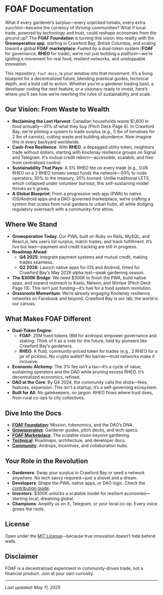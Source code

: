 # FOAF Documentation

What if every gardener’s surplus—every unpicked tomato, every extra zucchini—became the currency of thriving communities? What if local trade, powered by technology and trust, could reshape economies from the ground up? The **FOAF Foundation** is turning this vision into reality with the **Growoperative app**, starting in Crawford Bay, British Columbia, and scaling toward a global **FOAF marketplace**. Fueled by a dual-token system (**FOAF** for governance, **RHEO** for trade), we’re not just building a platform—we’re igniting a movement for real food, resilient networks, and unstoppable innovation.

This repository, `foaf-docs`, is your window into that movement. It’s a living blueprint for a decentralized future, blending practical guides, technical depth, and a bold call to action. Whether you’re a gardener trading basil, a developer coding the next feature, or a visionary ready to invest, here’s where you’ll see how we’re rewriting the rules of sustainability and scale.

## Our Vision: From Waste to Wealth
- **Reclaiming the Lost Harvest**: Canadian households waste $1,600 in food annually—31% of what they buy (Pitch Deck Page 6). In Crawford Bay, we’re piloting a system to trade surplus (e.g., 5 lbs of tomatoes for 2 lbs of carrots), cutting waste and building abundance. Now imagine this in every backyard worldwide.
- **Cash-Free Resilience**: With **RHEO**, a depegged utility token, neighbors trade without dollars, starting with Kootenay resilience groups on Signal and Telegram. It’s mutual credit reborn—accessible, scalable, and free from centralized control.
- **Sustainability That Pays**: A 3% RHEO fee on every trade (e.g., 0.06 RHEO on a 2 RHEO tomato swap) funds the network—50% to node operators, 30% to the treasury, 20% burned. Unlike traditional LETS, which collapsed under volunteer burnout, this self-sustaining model thrives as it grows.
- **A Global Blueprint**: From a progressive web app (PWA) to native iOS/Android apps and a DAO-governed marketplace, we’re crafting a system that scales from rural gardens to urban hubs, all while dodging regulatory overreach with a community-first ethos.

## Where We Stand
- **Growoperative Today**: Our PWA, built on Ruby on Rails, MySQL, and React.js, lets users list surplus, match trades, and track fulfillment. It’s live but lean—payment and credit tracking are still in progress.
- **Roadmap Ahead**:
  - **Q4 2025**: Integrate payment systems and mutual credit, making trades seamless.
  - **Q2 2026**: Launch native apps for iOS and Android, timed for Crawford Bay’s May 2026 alpha test—peak gardening season.
- **The $300K Bridge**: We need $300K to finish the PWA, build native apps, and expand outreach to Kaslo, Nelson, and Winlaw (Pitch Deck Page 13). This isn’t just funding—it’s fuel for a food system revolution.
- **Grassroots Momentum**: We’re already engaging Kootenay resilience networks on Facebook and beyond. Crawford Bay is our lab; the world is our canvas.

## What Makes FOAF Different
- **Dual-Token Engine**:
  - **FOAF**: 25M fixed tokens (8M for airdrops) empower governance and staking. Think of it as a vote for the future, held by pioneers like Crawford Bay’s gardeners.
  - **RHEO**: A fluid, community-priced token for trades (e.g., 2 RHEO for a jar of pickles). No crypto wallet? No barrier—trust networks make it inclusive.
- **Economic Alchemy**: The 3% fee isn’t a tax—it’s a cycle of value, sustaining operators and the DAO while pruning excess RHEO. It’s decentralized economics, refined.
- **DAO at the Core**: By Q4 2024, the community calls the shots—fees, features, expansion. This isn’t a startup; it’s a self-governing ecosystem.
- **Built for All**: No gatekeepers, no jargon. RHEO flows where trust does, from rural co-ops to city collectives.

## Dive Into the Docs
- **[FOAF Foundation](./docs/foaf-foundation/overview.md)**: Mission, tokenomics, and the DAO’s DNA.
- **[Growoperative](./docs/growoperative)**: Gardener guides, pitch decks, and tech specs.
- **[FOAF Marketplace](./docs/foaf-marketplace)**: The scalable vision beyond gardening.
- **[Technical](./docs/technical)**: Roadmaps, architecture, and developer docs.
- **[Community](./docs/community)**: Airdrops, incentives, and collaboration hubs.

## Your Role in the Revolution
- **Gardeners**: Swap your surplus in Crawford Bay or seed a network anywhere. No tech savvy required—just a shovel and a dream.
- **Developers**: Shape the PWA, native apps, or DAO logic. Check the [contribution guide](./docs/technical/contributing.md).
- **Investors**: $300K unlocks a scalable model for resilient economies—starting local, dreaming global.
- **Champions**: Amplify us on X, Telegram, or your local co-op. Every voice grows the roots.

## License
Open under the [MIT License](./LICENSE)—because true innovation doesn’t hide behind walls.

## Disclaimer
FOAF is a decentralized experiment in community-driven trade, not a financial product. Join at your own curiosity.

---
*Last updated: May 11, 2025*
